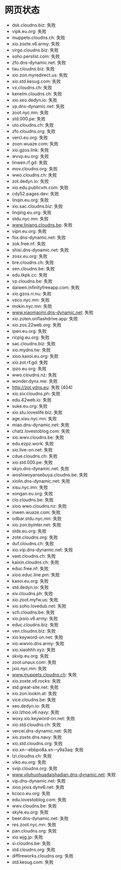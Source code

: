 # 网页状态
- dsk.cloudns.biz: 失败
- vipk.eu.org: 失败
- muppets.cloudns.ch: 失败
- xio.zoxte.v6.army: 失败
- virgo.cloudns.biz: 失败
- soho.perslist.com: 失败
- zfo.dns-dynamic.net: 失败
- tau.cloudns.biz: 失败
- xio.zon.myredirect.us: 失败
- xio.std.kesug.com: 失败
- vx.cloudns.ch: 失败
- kenelm.cloudns.ch: 失败
- xio.xeo.dedyn.io: 失败
- vp.dns-dynamic.net: 失败
- zoot.nyc.mn: 失败
- std.000.pe: 失败
- uto.cloudns.ch: 失败
- zfo.cloudns.org: 失败
- vercl.eu.org: 失败
- zoon.wuaze.com: 失败
- xio.gzos.link: 失败
- wvvp.eu.org: 失败
- linwen.rf.gd: 失败
- mov.cloudns.org: 失败
- wwo.cloudns.ch: 失败
- zot.dedyn.io: 失败
- xio.edu.publicvm.com: 失败
- cdy52.pages.dev: 失败
- linqin.eu.org: 失败
- xio.sac.cloudns.biz: 失败
- linqing.eu.org: 失败
- stdu.nyc.mn: 失败
- www.liniang.cloudns.be: 失败
- vipn.eu.org: 失败
- fox.dns-dynamic.net: 失败
- zok.free.nf: 失败
- shisi.dns-dynamic.net: 失败
- zosx.eu.org: 失败
- bre.cloudns.ch: 失败
- sen.cloudns.be: 失败
- edu.tkpk.cc: 失败
- vp.cloudns.be: 失败
- daiwen.infinityfreeapp.com: 失败
- xio.gzos.rr.nu: 失败
- veco.nyc.mn: 失败
- mokin.nyc.mn: 失败
- www.xiaomaomi.dns-dynamic.net: 失败
- xio.zoten.onflashdrive.app: 失败
- xio.zos.22web.org: 失败
- ipen.eu.org: 失败
- ricpig.eu.org: 失败
- sac.cloudns.biz: 失败
- xio.mydns.tw: 失败
- xioo.kaxoi.eu.org: 失败
- xio.zot.rf.gd: 失败
- ipzo.eu.org: 失败
- wwo.cloudns.nz: 失败
- wonder.dynx.me: 失败
- http://zot.ydns.eu: 失败 (404)
- xio.siv.cloudns.ph: 失败
- edu.42web.io: 失败
- suke.eu.org: 失败
- xio.stu.loveslife.biz: 失败
- age.xisu.nyc.mn: 失败
- miao.dns-dynamic.net: 失败
- chatz.lovestoblog.com: 失败
- xio.wwv.cloudns.be: 失败
- edu.ezpz.work: 失败
- xio.live-on.net: 失败
- cdue.cloudns.ch: 失败
- xio.std.000.pe: 失败
- skyo.dns-dynamic.net: 失败
- woshiwoyansebuya.cloudns.be: 失败
- xiolin.dns-dynamic.net: 失败
- xisu.nyc.mn: 失败
- xongan.eu.org: 失败
- clo.cloudns.be: 失败
- xioo.wwo.cloudns.nz: 失败
- inwen.wuaze.com: 失败
- odbar.stdu.nyc.mn: 失败
- xio.zon.byinter.net: 失败
- stds.eu.org: 失败
- zote.cloudns.org: 失败
- duf.cloudns.ch: 失败
- xio.vip.dns-dynamic.net: 失败
- vast.cloudns.ch: 失败
- kaixin.cloudns.ch: 失败
- educ.free.nf: 失败
- xioo.educ.line.pm: 失败
- kaxoi.eu.org: 失败
- std.dedyn.io: 失败
- siv.cloudns.ph: 失败
- xio.zoot.myfw.us: 失败
- xio.soho.lovedub.net: 失败
- sch.cloudns.be: 失败
- xio.jxsio.v6.army: 失败
- educ.cloudns.biz: 失败
- ven.cloudns.biz: 失败
- xio.keyword-on.net: 失败
- xio.wwvio.dns.army: 失败
- xio.xiaohhh.xyz: 失败
- skvip.eu.org: 失败
- zoot.unaux.com: 失败
- jxio.nyc.mn: 失败
- www.muppets.cloudns.ch: 失败
- xio.zoxte.v6.rocks: 失败
- std.great-site.net: 失败
- xio.zon.lookin.at: 失败
- vice.cloudns.be: 失败
- xeo.dedyn.io: 失败
- xio.lzhoo.v6.navy: 失败
- woxy.xio.keyword-on.net: 失败
- xio.std.cloudns.ch: 失败
- vercel.dns-dynamic.net: 失败
- xio.zoxte.dns.navy: 失败
- xio.std.cloudns.org: 失败
- xio.xn--ebbpo8a.xn--y9a3aq: 失败
- lzi.cloudns.ch: 失败
- viko.eu.org: 失败
- svip.cloudns.org: 失败
- www.yiluhuohuadaishadian.dns-dynamic.net: 失败
- vip.dns-dynamic.net: 失败
- xioo.jxios.dynv6.net: 失败
- kcoco.eu.org: 失败
- edu.lovestoblog.com: 失败
- wwv.cloudns.be: 失败
- skyle.eu.org: 失败
- beer.dns-dynamic.net: 失败
- res.zoot.nyc.mn: 失败
- pan.cloudns.org: 失败
- xio.wjg.jp: 失败
- si.cloudns.be: 失败
- std.cloudns.org: 失败
- diffireworks.cloudns.org: 失败
- std.kesug.com: 失败
